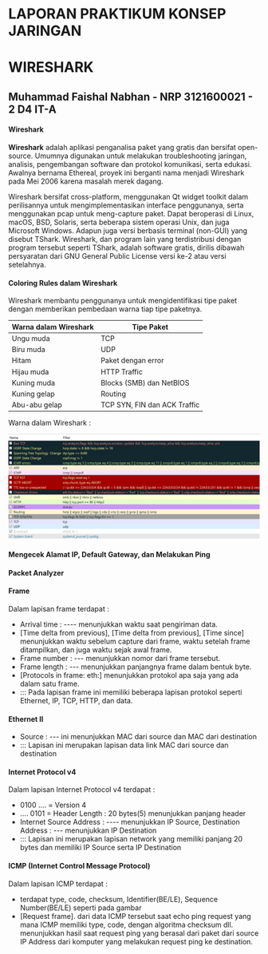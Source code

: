 # LAPORAN PRAKTIKUM KONSEP JARINGAN
# WIRESHARK
##  Muhammad Faishal Nabhan - NRP 3121600021 - 2 D4 IT-A 

#### Wireshark

**Wireshark** adalah aplikasi penganalisa paket yang gratis dan bersifat open-source. Umumnya digunakan untuk melakukan troubleshooting jaringan, analisis, pengembangan software dan protokol komunikasi, serta edukasi. Awalnya bernama Ethereal, proyek ini berganti nama menjadi Wireshark pada Mei 2006 karena masalah merek dagang.

Wireshark bersifat cross-platform, menggunakan Qt widget toolkit dalam perilisannya untuk mengimplementasikan interface penggunanya, serta menggunakan pcap untuk meng-capture paket. Dapat beroperasi di Linux, macOS, BSD, Solaris, serta beberapa sistem operasi Unix, dan juga Microsoft Windows. Adapun juga versi berbasis terminal (non-GUI) yang disebut TShark. Wireshark, dan program lain yang terdistribusi dengan program tersebut seperti TShark, adalah software gratis, dirilis dibawah persyaratan dari GNU General Public License versi ke-2 atau versi setelahnya.

#### Coloring Rules dalam Wireshark

Wireshark membantu penggunanya untuk mengidentifikasi tipe paket dengan memberikan pembedaan warna tiap tipe paketnya.

| Warna dalam Wireshark | Tipe Paket |
| --------------------  | ---------- |
|       Ungu muda       |    TCP     |
|       Biru muda       |    UDP     |
|        Hitam          |Paket dengan error|
|       Hijau muda      | HTTP Traffic |
|      Kuning muda      | Blocks (SMB) dan NetBIOS |
|       Kuning gelap    |  Routing     |
|     Abu-abu gelap      | TCP SYN, FIN dan ACK Traffic |

Warna dalam Wireshark :

![COLORING RULES WIRESHARK](https://github.com/FaishalNabhan/Praktikum-Konsep-Jaringan/blob/main/assets/coloring-rules-wireshark.jpg)


#### Mengecek Alamat IP, Default Gateway, dan Melakukan Ping 

#### Packet Analyzer

#### Frame

Dalam lapisan frame terdapat :
- Arrival time : ---- menunjukkan waktu saat pengiriman data.
- [Time delta from previous], [Time delta from previous], [Time since] menunjukkan waktu sebelum capture dari frame, waktu setelah frame ditampilkan, dan juga waktu sejak awal frame.
- Frame number : --- menunjukkan nomor dari frame tersebut.
- Frame length : --- menunjukkan panjangnya frame dalam bentuk byte.
- [Protocols in frame: eth:] menunjukkan protokol apa saja yang ada dalam satu frame.
- ::: Pada lapisan frame ini memiliki beberapa lapisan protokol seperti Ethernet, IP, TCP, HTTP, dan data.

#### Ethernet II

- Source : --- ini menunjukkan MAC dari source dan MAC dari destination
- ::: Lapisan ini merupakan lapisan data link MAC dari source dan destination

#### Internet Protocol v4

Dalam lapisan Internet Protocol v4 terdapat :
- 0100 .... = Version 4
- .... 0101 = Header Length : 20 bytes(5) menunjukkan panjang header
- Internet Source Address : ---- menunjukkan IP Source, Destination Address : --- menunjukkan IP Destination
- ::: Lapisan ini merupakan lapisan network yang memiliki panjang 20 bytes dan memiliki IP Source serta IP Destination

#### ICMP (Internet Control Message Protocol)

Dalam lapisan ICMP terdapat :

- terdapat type, code, checksum, Identifier(BE/LE), Sequence Number(BE/LE) seperti pada gambar
- [Request frame]. dari data ICMP tersebut saat echo ping request yang mana ICMP memiliki type, code, dengan algoritma checksum dll. menunjukkan hasil saat request ping yang berasal dari paket dari source IP Address dari komputer yang melakukan request ping ke destination.
